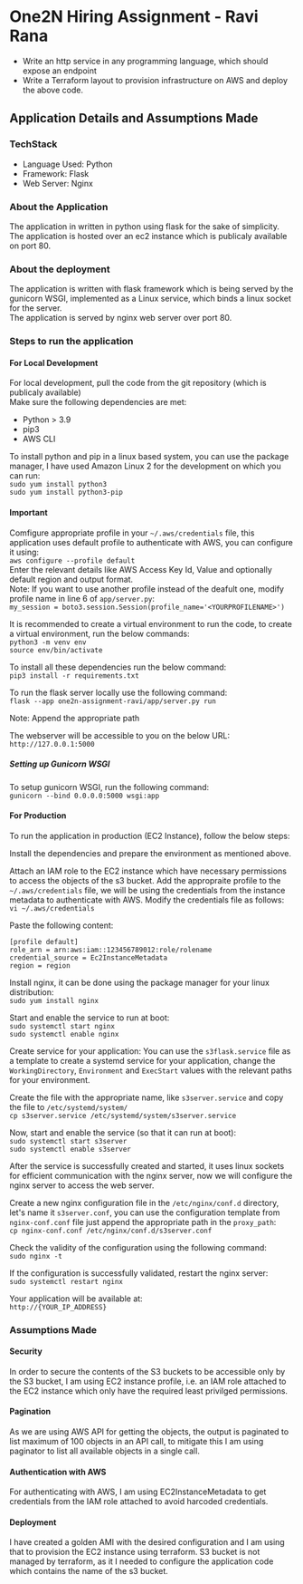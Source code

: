 # One2N Hiring Assignment - Ravi Rana

- Write an http service in any programming language, which should expose an endpoint
- Write a Terraform layout to provision infrastructure on AWS and deploy the above code.

## Application Details and Assumptions Made

### TechStack

- Language Used: Python  
- Framework: Flask
- Web Server: Nginx

### About the Application

The application in written in python using flask for the sake of simplicity.  
The application is hosted over an ec2 instance which is publicaly available on port 80.

### About the deployment

The application is written with flask framework which is being served by the gunicorn WSGI, implemented as a Linux service, which binds a linux socket for the server.  
The application is served by nginx web server over port 80.

### Steps to run the application

#### For Local Development
For local development, pull the code from the git repository (which is publicaly available)  
Make sure the following dependencies are met:  
 
 - Python > 3.9
 - pip3
 - AWS CLI
 
To install python and pip in a linux based system, you can use the package manager, I have used Amazon Linux 2 for the development on which you can run:  
`sudo yum install python3`  
`sudo yum install python3-pip`

#### Important
Comfigure appropriate profile in your `~/.aws/credentials` file, this application uses default profile to authenticate with AWS, you can configure it using:  
`aws configure --profile default`  
Enter the relevant details like AWS Access Key Id, Value and optionally default region and output format.  
Note: If you want to use another profile instead of the deafult one, modify profile name in line 6 of `app/server.py`:  
`my_session = boto3.session.Session(profile_name='<YOURPROFILENAME>')`

It is recommended to create a virtual environment to run the code, to create a virtual environment, run the below commands:  
`python3 -m venv env`  
`source env/bin/activate`

To install all these dependencies run the below command:  
`pip3 install -r requirements.txt`

To run the flask server locally use the following command:  
`flask --app one2n-assignment-ravi/app/server.py run`

Note: Append the appropriate path

The webserver will be accessible to you on the below URL:
`http://127.0.0.1:5000`  

##### Setting up Gunicorn WSGI
To setup gunicorn WSGI, run the following command:  
`gunicorn --bind 0.0.0.0:5000 wsgi:app`

#### For Production
To run the application in production (EC2 Instance), follow the below steps:

Install the dependencies and prepare the environment as mentioned above.  

Attach an IAM role to the EC2 instance which have necessary permissions to access the objects of the s3 bucket.
Add the appropraite profile to the `~/.aws/credentials` file, we will be using the credentials from the instance metadata to authenticate with AWS.
Modify the credentials file as follows:  
`vi ~/.aws/credentials`  

Paste the following content:  
```
[profile default]
role_arn = arn:aws:iam::123456789012:role/rolename
credential_source = Ec2InstanceMetadata
region = region
```

Install nginx, it can be done using the package manager for your linux distribution:  
`sudo yum install nginx`  

Start and enable the service to run at boot:  
`sudo systemctl start nginx`  
`sudo systemctl enable nginx`

Create service for your application: You can use the `s3flask.service` file as a template to create a systemd service for your application, change the `WorkingDirectory`, `Environment` and `ExecStart` values with the relevant paths for your environment.  

Create the file with the appropriate name, like `s3server.service` and copy the file to `/etc/systemd/system/`  
`cp s3server.service /etc/systemd/system/s3server.service`  

Now, start and enable the service (so that it can run at boot):  
`sudo systemctl start s3server`  
`sudo systemctl enable s3server`

After the service is successfully created and started, it uses linux sockets for efficient communication with the nginx server, now we will configure the nginx server to access the web server.  

Create a new nginx configuration file in the `/etc/nginx/conf.d` directory, let's name it `s3server.conf`, you can use the configuration template from `nginx-conf.conf` file just append the appropriate path in the `proxy_path`:  
`cp nginx-conf.conf /etc/nginx/conf.d/s3server.conf`

Check the validity of the configuration using the following command:  
`sudo nginx -t`

If the configuration is successfully validated, restart the nginx server:  
`sudo systemctl restart nginx`

Your application will be available at:  
`http://{YOUR_IP_ADDRESS}`

### Assumptions Made
#### Security
In order to secure the contents of the S3 buckets to be accessible only by the S3 bucket, I am using EC2 instance profile, i.e. an IAM role attached to the EC2 instance which only have the required least privilged permissions.
#### Pagination
As we are using AWS API for getting the objects, the output is paginated to list maximum of 100 objects in an API call, to mitigate this I am using paginator to list all available objects in a single call.
#### Authentication with AWS
For authenticating with AWS, I am using EC2InstanceMetadata to get credentials from the IAM role attached to avoid harcoded credentials.
#### Deployment
I have created a golden AMI with the desired configuration and I am using that to provision the EC2 instance using terraform.
S3 bucket is not managed by terraform, as it I needed to configure the application code which contains the name of the s3 bucket. 